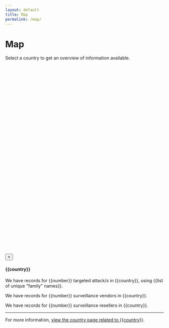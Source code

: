 ```yaml
---
layout: default
title: Map
permalink: /map/
---
```


<h1>Map</h1>

<p>Select a country to get an overview of information available.</p>

<center><div id="map" style="position: relative; width: 100%; height: 600px;"></div></center>

<div class="modal fade" id="modal">
    <div class="modal-dialog">
    <div class="modal-content">
        <div class="modal-header">
            <button type="button" class="close" data-dismiss="modal" aria-label="Close"><span aria-hidden="true">&times;</span></button>
            <h4 class="modal-title">{{country}}</h4>
        </div>
        <div class="modal-body">
            <p>We have records for {{number}} targeted attack/s in {{country}}, using {{list of unique "family" names}}.</p>
            <p>We have records for {{number}} surveillance vendors in {{country}}.</p>
            <p>We have records for {{number}} surveillance resellers in {{country}}.</p>
            <hr />
            <p>For more information, <a href="/country/#{{country code}}">view the country page related to {{country}}</a>.</p>
        </div>
    </div>
  </div>
</div>
